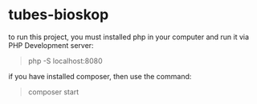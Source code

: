 # tubes-bioskop
to run this project, you must installed php in your computer and run it via PHP Development server:
> php -S localhost:8080

if you have installed composer, then use the command:
> composer start
